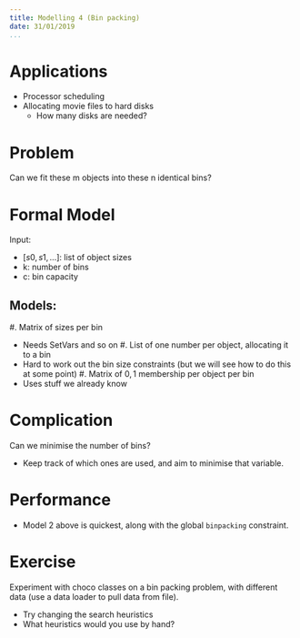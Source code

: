 ```yaml
---
title: Modelling 4 (Bin packing)
date: 31/01/2019
...
```


# Applications

- Processor scheduling
- Allocating movie files to hard disks
  - How many disks are needed?

# Problem

Can we fit these m objects into these n identical bins?

# Formal Model

Input:
- $[s0, s1, …]$: list of object sizes
- k: number of bins
- c: bin capacity

## Models:

#. Matrix of sizes per bin
  - Needs SetVars and so on
#. List of one number per object, allocating it to a bin
  - Hard to work out the bin size constraints (but we will see how to do this at some point)
#. Matrix of ${0,1}$ membership per object per bin
  - Uses stuff we already know

# Complication

Can we minimise the number of bins?

- Keep track of which ones are used, and aim to minimise that variable.

# Performance

- Model 2 above is quickest, along with the global `binpacking` constraint.

# Exercise

Experiment with choco classes on a bin packing problem, with different data (use a data loader to pull data from file).

- Try changing the search heuristics
- What heuristics would you use by hand?
